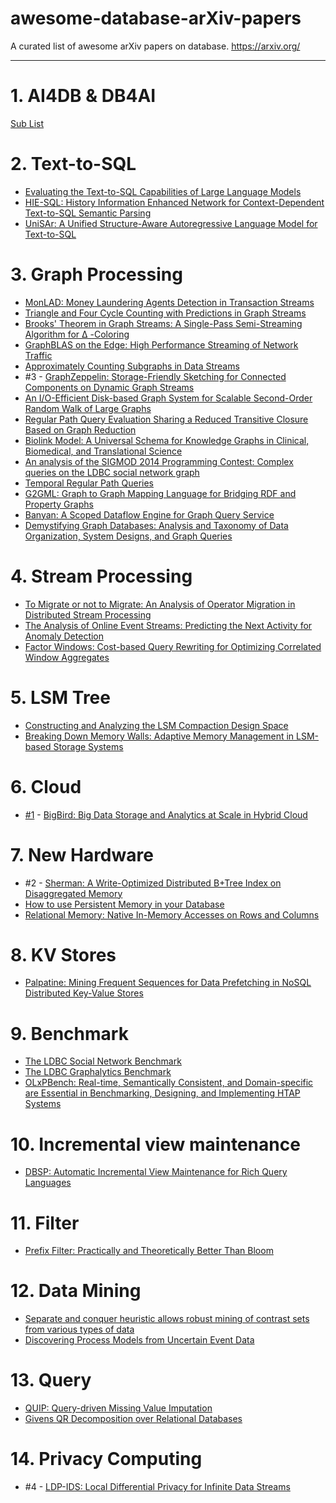 awesome-database-arXiv-papers
=============================

A curated list of awesome arXiv papers on database. https://arxiv.org/

---

# 1. AI4DB & DB4AI

[Sub List](AI4DB&DB4AI/README.md)

# 2. Text-to-SQL

- [Evaluating the Text-to-SQL Capabilities of Large Language Models](https://arxiv.org/abs/2204.00498)
- [HIE-SQL: History Information Enhanced Network for Context-Dependent Text-to-SQL Semantic Parsing](https://arxiv.org/abs/2203.07376)
- [UniSAr: A Unified Structure-Aware Autoregressive Language Model for Text-to-SQL](https://arxiv.org/abs/2203.07781)


# 3. Graph Processing

- [MonLAD: Money Laundering Agents Detection in Transaction Streams](https://arxiv.org/abs/2201.10051)
- [Triangle and Four Cycle Counting with Predictions in Graph Streams](https://arxiv.org/abs/2203.09572)
- [Brooks' Theorem in Graph Streams: A Single-Pass Semi-Streaming Algorithm for Δ -Coloring](https://arxiv.org/abs/2203.10984)
- [GraphBLAS on the Edge: High Performance Streaming of Network Traffic](https://arxiv.org/abs/2203.13934)
- [Approximately Counting Subgraphs in Data Streams](https://arxiv.org/abs/2203.14225)
- #3 - [GraphZeppelin: Storage-Friendly Sketching for Connected Components on Dynamic Graph Streams](https://arxiv.org/abs/2203.14927)
- [An I/O-Efficient Disk-based Graph System for Scalable Second-Order Random Walk of Large Graphs](https://arxiv.org/abs/2203.16123)
- [Regular Path Query Evaluation Sharing a Reduced Transitive Closure Based on Graph Reduction](https://arxiv.org/abs/2111.06918)
- [Biolink Model: A Universal Schema for Knowledge Graphs in Clinical, Biomedical, and Translational Science](https://arxiv.org/abs/2203.13906)
- [An analysis of the SIGMOD 2014 Programming Contest: Complex queries on the LDBC social network graph](https://arxiv.org/abs/2010.12243)
- [Temporal Regular Path Queries](https://arxiv.org/abs/2107.01241)
- [G2GML: Graph to Graph Mapping Language for Bridging RDF and Property Graphs](https://arxiv.org/abs/2203.06393)
- [Banyan: A Scoped Dataflow Engine for Graph Query Service](https://arxiv.org/abs/2202.12530)
- [Demystifying Graph Databases: Analysis and Taxonomy of Data Organization, System Designs, and Graph Queries](https://arxiv.org/abs/1910.09017)

# 4. Stream Processing

- [To Migrate or not to Migrate: An Analysis of Operator Migration in Distributed Stream Processing](https://arxiv.org/abs/2203.03501)
- [The Analysis of Online Event Streams: Predicting the Next Activity for Anomaly Detection](https://arxiv.org/abs/2203.09619)
- [Factor Windows: Cost-based Query Rewriting for Optimizing Correlated Window Aggregates](https://arxiv.org/abs/2008.12379)

# 5. LSM Tree

- [Constructing and Analyzing the LSM Compaction Design Space](https://arxiv.org/abs/2202.04522)
- [Breaking Down Memory Walls: Adaptive Memory Management in LSM-based Storage Systems](https://arxiv.org/abs/2004.10360)

# 6. Cloud

- [#1](../../issues/1) - [BigBird: Big Data Storage and Analytics at Scale in Hybrid Cloud](https://arxiv.org/abs/2203.11472)

# 7. New Hardware

- #2 - [Sherman: A Write-Optimized Distributed B+Tree Index on Disaggregated Memory](https://arxiv.org/abs/2112.07320)
- [How to use Persistent Memory in your Database](https://arxiv.org/abs/2112.00425)
- [Relational Memory: Native In-Memory Accesses on Rows and Columns](https://arxiv.org/abs/2109.14349)

# 8. KV Stores

- [Palpatine: Mining Frequent Sequences for Data Prefetching in NoSQL Distributed Key-Value Stores](https://arxiv.org/abs/2002.00215)

# 9. Benchmark

- [The LDBC Social Network Benchmark](https://arxiv.org/abs/2001.02299)
- [The LDBC Graphalytics Benchmark](https://arxiv.org/abs/2011.15028)
- [OLxPBench: Real-time, Semantically Consistent, and Domain-specific are Essential in Benchmarking, Designing, and Implementing HTAP Systems](https://arxiv.org/abs/2203.16095)

# 10. Incremental view maintenance

- [DBSP: Automatic Incremental View Maintenance for Rich Query Languages](https://arxiv.org/abs/2203.16684)

# 11. Filter

- [Prefix Filter: Practically and Theoretically Better Than Bloom](https://arxiv.org/abs/2203.17139)

# 12. Data Mining

- [Separate and conquer heuristic allows robust mining of contrast sets from various types of data](https://arxiv.org/abs/2204.00497)
- [Discovering Process Models from Uncertain Event Data](https://arxiv.org/abs/1909.11567)

# 13. Query

- [QUIP: Query-driven Missing Value Imputation](https://arxiv.org/abs/2204.00108)
- [Givens QR Decomposition over Relational Databases](https://arxiv.org/abs/2204.00525)

# 14. Privacy Computing

- #4 - [LDP-IDS: Local Differential Privacy for Infinite Data Streams](https://arxiv.org/abs/2204.00526)
